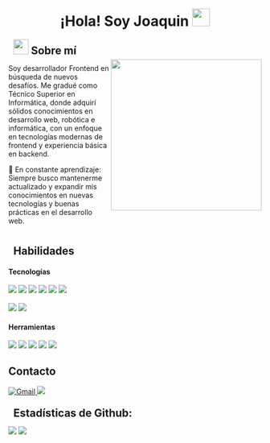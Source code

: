 <h1 align="center"><b>¡Hola! Soy Joaquin </b><img src="https://media.giphy.com/media/hvRJCLFzcasrR4ia7z/giphy.gif" width="35"></h1>

<!-- Acerca de mí -->

<div>
  <h2 style="margin: 5px 10px;"
    <picture>
    <img src="https://github.com/7oSkaaa/7oSkaaa/blob/main/Images/about_me.gif?raw=true" width=30px>
  </picture> Sobre mí
  </h2>
<picture> <img align="right" src="https://media.giphy.com/media/SWoSkN6DxTszqIKEqv/giphy.gif" width=300px></picture>
<p> Soy desarrollador Frontend en búsqueda de nuevos desafíos. Me gradué como Técnico Superior en Informática, donde adquirí sólidos conocimientos en desarrollo web, robótica e informática, con un enfoque en tecnologías modernas de frontend y experiencia básica en backend. </p>
🌱 En constante aprendizaje: Siempre busco mantenerme actualizado y expandir mis conocimientos en nuevas tecnologías y buenas prácticas en el desarrollo web.

</div><br></br>
<h2 style="margin: 5px 10px;"> Habilidades </h2>

<h4> Tecnologías </h4>
<span>
  <img src="https://img.shields.io/badge/javascript-%23323330.svg?style=for-the-badge&logo=javascript&logoColor=%23F7DF1E">
  <img src="https://img.shields.io/badge/typescript-%23007ACC.svg?style=for-the-badge&logo=typescript&logoColor=white">
  <img src="https://img.shields.io/badge/react-%2320232a.svg?style=for-the-badge&logo=react&logoColor=%2361DAFB">
  <img src="https://img.shields.io/badge/Next-black?style=for-the-badge&logo=next.js&logoColor=white">
  <img src="https://img.shields.io/badge/tailwindcss-%2338B2AC.svg?style=for-the-badge&logo=tailwind-css&logoColor=white">
  <img src="https://img.shields.io/badge/bootstrap-%238511FA.svg?style=for-the-badge&logo=bootstrap&logoColor=white">
  <br></br>
  <img src="https://img.shields.io/badge/html5-%23E34F26.svg?style=for-the-badge&logo=html5&logoColor=white">
  <img src="https://img.shields.io/badge/css3-%231572B6.svg?style=for-the-badge&logo=css3&logoColor=white">
</span>

<h4> Herramientas </h4>
<span>
  <img src="https://img.shields.io/badge/figma-%23F24E1E.svg?style=for-the-badge&logo=figma&logoColor=white">
  <img src="https://img.shields.io/badge/git-%23F05033.svg?style=for-the-badge&logo=git&logoColor=white">
  <img src="https://img.shields.io/badge/Trello-%23026AA7.svg?style=for-the-badge&logo=Trello&logoColor=white">
  <img src="https://img.shields.io/badge/Slack-4A154B?style=for-the-badge&logo=slack&logoColor=white">
  <img src="https://img.shields.io/badge/github-%23121011.svg?style=for-the-badge&logo=github&logoColor=white">
</span>
  
## Contacto
<span>
 <a href="mailto:joacarretero4@gmail.com">
  <img src="https://img.shields.io/badge/Gmail-D14836?style=for-the-badge&logo=gmail&logoColor=white" alt="Gmail">
 </a>
 <a href="https://www.linkedin.com/in/joacarretero4/">
  <img src="https://img.shields.io/badge/linkedin-%230077B5.svg?style=for-the-badge&logo=linkedin&logoColor=white">
 </a>
</span>
<br> </br>

<div>
<h2 style="margin: 5px 10px;">Estadísticas de Github:</h2> 

[![](https://github-readme-stats.vercel.app/api?username=JoaquinCarretero&show_icons=true&theme=tokyonight&hide_border=true&locale=en)](https://github.com/JoaquinCarretero)
[![](https://github-readme-streak-stats.herokuapp.com/?user=JoaquinCarretero&theme=material-palenight)](https://github.com/JoaquinCarretero)
</div>




